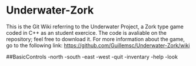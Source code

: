 # Underwater-Zork
This is the Git Wiki referring to the Underwater Project, a Zork type game coded in C++ as an student exercice. The code is avaliable on the repository; feel free to download it. For more information about the game, go to the following link: https://github.com/Guillemsc/Underwater-Zork/wiki

##BasicControls
-north
-south
-east
-west
-quit
-inventary
-help
-look
